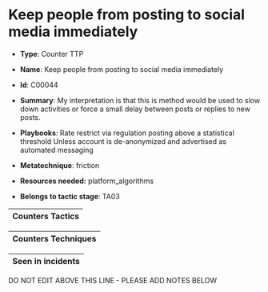 # Keep people from posting to social media immediately

* **Type**: Counter TTP

* **Name**: Keep people from posting to social media immediately

* **Id**: C00044

* **Summary**: My interpretation is that this is method would be used to slow down activities or force a small delay between posts or replies to new posts.

* **Playbooks**: Rate restrict via regulation posting above a statistical threshold
Unless account is de-anonymized and advertised as automated messaging

* **Metatechnique**: friction

* **Resources needed:** platform_algorithms

* **Belongs to tactic stage**: TA03


| Counters Tactics |
| ---------------- |



| Counters Techniques |
| ------------------- |



| Seen in incidents |
| ----------------- |

DO NOT EDIT ABOVE THIS LINE - PLEASE ADD NOTES BELOW